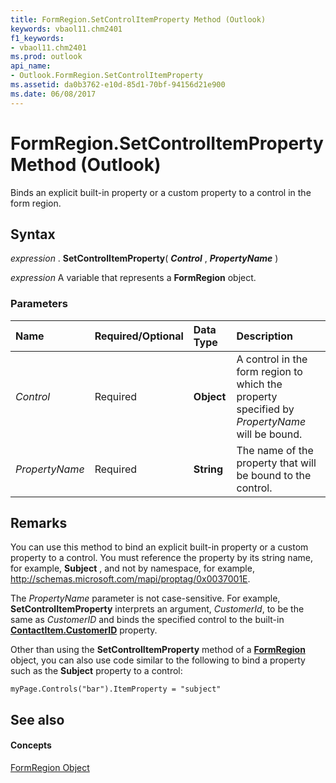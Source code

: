 ```yaml
---
title: FormRegion.SetControlItemProperty Method (Outlook)
keywords: vbaol11.chm2401
f1_keywords:
- vbaol11.chm2401
ms.prod: outlook
api_name:
- Outlook.FormRegion.SetControlItemProperty
ms.assetid: da0b3762-e10d-85d1-70bf-94156d21e900
ms.date: 06/08/2017
---
```



# FormRegion.SetControlItemProperty Method (Outlook)

Binds an explicit built-in property or a custom property to a control in the form region.


## Syntax

 _expression_ . **SetControlItemProperty**( **_Control_** , **_PropertyName_** )

 _expression_ A variable that represents a **FormRegion** object.


### Parameters



|**Name**|**Required/Optional**|**Data Type**|**Description**|
|:-----|:-----|:-----|:-----|
| _Control_|Required| **Object**|A control in the form region to which the property specified by  _PropertyName_ will be bound.|
| _PropertyName_|Required| **String**|The name of the property that will be bound to the control.|

## Remarks

You can use this method to bind an explicit built-in property or a custom property to a control. You must reference the property by its string name, for example,  **Subject** , and not by namespace, for example, http://schemas.microsoft.com/mapi/proptag/0x0037001E.

The  _PropertyName_ parameter is not case-sensitive. For example, **SetControlItemProperty** interprets an argument, _CustomerId_, to be the same as  _CustomerID_ and binds the specified control to the built-in **[ContactItem.CustomerID](contactitem-customerid-property-outlook.md)** property.

Other than using the  **SetControlItemProperty** method of a **[FormRegion](formregion-object-outlook.md)** object, you can also use code similar to the following to bind a property such as the **Subject** property to a control:




```
myPage.Controls("bar").ItemProperty = "subject"
```


## See also


#### Concepts


[FormRegion Object](formregion-object-outlook.md)

